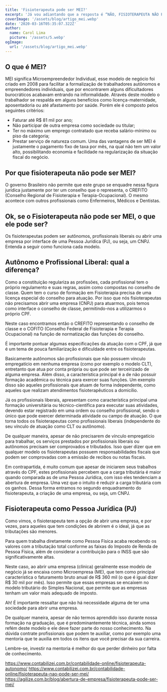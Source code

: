 ```yaml
---
title: 'Fisioterapeuta pode ser MEI?'
excerpt: 'Já vou adiantando que a resposta é “NÃO, FISIOTERAPEUTA NÃO PODE SER MEI.”'
coverImage: '/assets/blog/artigo_mei.webp'
date: '2020-03-16T05:35:07.322Z'
author:
  name: Carol Lima
  picture: '/assets/5.webp'
ogImage:
  url: '/assets/blog/artigo_mei.webp'
---
```


## O que é MEI?


MEI significa Microempreendedor Individual, esse modelo de negócio foi criado em 2008 para facilitar a formalização de trabalhadores autônomos e empreendedores individuais, que por encontrarem alguns dificultadores burocráticos acabavam entrando na informalidade. 
Através deste modelo o trabalhador se respalda em alguns benefícios como licença-maternidade, aposentadoria ou até afastamento por saúde. 
Porém ele é composto pelos seguintes critérios:
-	Faturar até R$ 81 mil por ano;
-	Não participar de outra empresa como sociedade ou titular;
-	Ter no máximo um emprego contratado que receba salário-mínimo ou piso da categoria;
-	Prestar serviço de natureza comum. 
Uma das vantagens de ser MEI é justamente o pagamento fixo de taxa por mês, na qual não tem um valor alto, possibilitando economia e facilidade na regularização da situação fiscal do negócio. 


## Por que fisioterapeuta não pode ser MEI?

O governo Brasileiro não permite que este grupo se enquadre nessa figura jurídica justamente por ter um conselho que o representa, o CREFITO (Conselho  Regional de Fisioterapia e Terapia-Ocupacional). O mesmo acontece com outros profissionais como Enfermeiros, Médicos e Dentistas. 

## Ok, se o Fisioterapeuta não pode ser MEI, o que ele pode ser?

Os fisioterapeutas podem ser autônomos, profissionais liberais ou abrir uma empresa por interface de uma Pessoa Jurídica (PJ), ou seja, um CNPJ. Entenda a seguir como funciona cada modelo.

## Autônomo e Profissional Liberal: qual a diferença?

Como a constituição regulariza as profissões, cada profissional tem o próprio regulamento e suas regras, assim como compostas no conselho de classe. Quem tem o curso de formação em Fisioterapia precisa de uma licença especial do conselho para atuação. Por isso que nós fisioterapeutas não precisamos abrir uma empresa (CNPJ) para atuarmos, pois temos como interface o conselho de classe, permitindo-nos a utilizarmos o próprio CPF. 

Neste caso encontramos então o CREFITO representando o conselho de classe e o COFITO (Conselho Federal de Fisioterapia e Terapia Ocupacional) na função de normatização das funções do conselho. 

É importante pontuar algumas especificações da atuação com o CPF, já que é um tema de pouca familiarização e dificuldade entre os fisioterapeutas. 

Basicamente autônomos são profissionais que não possuem vínculo empregatício em nenhuma empresa (como por exemplo o modelo CLT), entretanto que atua por conta própria ou que pode ser terceirizado de alguma empresa. Além disso, a característica principal é a de não possuir formação acadêmica ou técnica para exercer suas funções. Um exemplo disso são aqueles profissionais que atuam de forma independente, como aqueles que realizam atendimentos fisioterapêuticos a domicílio. 

Já os profissionais liberais, apresentam como característica principal uma formação universitária ou técnico-científica para executar suas atividades, devendo estar registrado em uma ordem ou conselho profissional, sendo o único que pode exercer determinada atividade ou campo de atuação. O que torna todos os fisioterapeutas como profissionais liberais (independente do seu vínculo de atuação como CLT ou autônomo). 

De qualquer maneira, apesar de não precisarem de vínculo empregatício para trabalhar, os serviços prestados por profissionais liberais ou autônomos precisam ser comprovados e tributados. Isso quer dizer que em qualquer modelo os fisioterapeutas possuem responsabilidades fiscais que podem ser comprovadas com a emissão de recibos ou notas fiscais. 

Em contrapartida, é muito comum que apesar de iniciarem seus trabalhos através do CPF, estes profissionais percebem que a carga tributária é maior quando comparada as de  uma Pessoa Jurídica, com isso eles tendenciam a abertura de empresa. Uma vez que o intuito é reduzir a carga tributária com os ganhos. Dessa forma entramos no segundo enquadramento do fisioterapeuta, a criação de uma empresa, ou seja, um CNPJ.


## Fisioterapeuta como Pessoa Jurídica (PJ)

Como vimos, o fisioterapeuta tem a opção de abrir uma empresa, e por vezes, para aqueles que tem condições de abrirem é o ideal, já que as tributações são menores. 

Para quem trabalha diretamente como Pessoa Física acaba recebendo os valores com a tributação total conforme as faixas do Imposto de Renda de Pessoa Física, além de considerar a contribuição para o INSS que são significativamente altas.

Neste caso, ao abrir uma empresa (clínica) geralmente esse modelo de negócio já se encaixa como Microempresa (ME), que tem como principal característica o faturamento bruto anual de R$ 360 mil (o que é igual dizer R$ 30 mil por mês). Isso permite que essas empresas se encaixem no modelo tributário do Simples Nacional, que permite que as empresas tenham um valor mais adequado de imposto. 

Ah! É importante ressaltar que não há necessidade alguma de ter uma sociedade para abrir uma empresa. 

De qualquer maneira, apesar de não termos aprendido isso durante nossa formação na graduação, que é predominantemente técnica, ainda somos refém deste modelo e ele deve fazer parte do nosso conhecimento. Na dúvida contrate profissionais que podem te auxiliar, como por exemplo uma mentoria que te auxilia em todos os itens que você precisar da sua carreira. 

Lembre-se, investir na mentoria é melhor do que perder dinheiro por falta de conhecimento. 

https://www.contabilizei.com.br/contabilidade-online/fisioterapeuta-autonomo/
https://www.contabilizei.com.br/contabilidade-online/fisioterapeuta-nao-pode-ser-mei/
https://agilize.com.br/blog/abertura-de-empresa/fisioterapeuta-pode-ser-mei/
